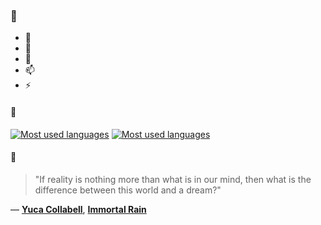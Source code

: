 ### 👋

- 🔭
- 🌱
- 💬
- 📫
- ⚡

#### 🧏

[![Most used languages](https://github-readme-stats-aynah.vercel.app/api/top-langs/?username=aynh&theme=solarized-dark&langs_count=6&layout=compact&hide_title=true)](https://github.com/anuraghazra/github-readme-stats#gh-dark-mode-only)
[![Most used languages](https://github-readme-stats-aynah.vercel.app/api/top-langs/?username=aynh&theme=solarized-light&langs_count=6&layout=compact&hide_title=true)](https://github.com/anuraghazra/github-readme-stats#gh-light-mode-only)

#### 💬

> "If reality is nothing more than what is in our mind, then what is the difference between this world and a dream?"

&mdash; [**Yuca Collabell**](https://myanimelist.net/character.php?q=Yuca%20Collabell&cat=character), [**Immortal Rain**](https://myanimelist.net/search/all?q=Immortal%20Rain&cat=all)
